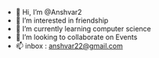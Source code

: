 - 👋 Hi, I’m @Anshvar2
- 👀 I’m interested in friendship 
- 🌱 I’m currently learning computer science 
- 💞️ I’m looking to collaborate on Events 
- 📫 inbox : anshvar22@gmail.com

<!---
Anshvar2/Anshvar2 is a ✨ special ✨ repository because its `README.md` (this file) appears on your GitHub profile.
You can click the Preview link to take a look at your changes.
--->
